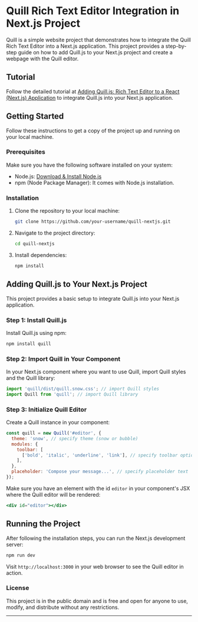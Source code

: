 # Quill Rich Text Editor Integration in Next.js Project

Quill is a simple website project that demonstrates how to integrate the Quill Rich Text Editor into a Next.js application. This project provides a step-by-step guide on how to add Quill.js to your Next.js project and create a webpage with the Quill editor.

## Tutorial

Follow the detailed tutorial at [Adding Quill.js: Rich Text Editor to a React (Next.js) Application](https://www.sjbtechcenter.online/blogs/adding-quill-js-:-rich-text-editor-to-a-react-(next.js)-application) to integrate Quill.js into your Next.js application.

## Getting Started

Follow these instructions to get a copy of the project up and running on your local machine.

### Prerequisites

Make sure you have the following software installed on your system:

- Node.js: [Download & Install Node.js](https://nodejs.org/)
- npm (Node Package Manager): It comes with Node.js installation.

### Installation

1. Clone the repository to your local machine:

   ```bash
   git clone https://github.com/your-username/quill-nextjs.git
   ```

2. Navigate to the project directory:

   ```bash
   cd quill-nextjs
   ```

3. Install dependencies:

   ```bash
   npm install
   ```

## Adding Quill.js to Your Next.js Project

This project provides a basic setup to integrate Quill.js into your Next.js application.

### Step 1: Install Quill.js

Install Quill.js using npm:

```bash
npm install quill
```

### Step 2: Import Quill in Your Component

In your Next.js component where you want to use Quill, import Quill styles and the Quill library:

```javascript
import 'quill/dist/quill.snow.css'; // import Quill styles
import Quill from 'quill'; // import Quill library
```

### Step 3: Initialize Quill Editor

Create a Quill instance in your component:

```javascript
const quill = new Quill('#editor', {
  theme: 'snow', // specify theme (snow or bubble)
  modules: {
    toolbar: [
      ['bold', 'italic', 'underline', 'link'], // specify toolbar options
    ],
  },
  placeholder: 'Compose your message...', // specify placeholder text
});
```

Make sure you have an element with the id `editor` in your component's JSX where the Quill editor will be rendered:

```jsx
<div id="editor"></div>
```

## Running the Project

After following the installation steps, you can run the Next.js development server:

```bash
npm run dev
```

Visit `http://localhost:3000` in your web browser to see the Quill editor in action.

### License
This project is in the public domain and is free and open for anyone to use, modify, and distribute without any restrictions.

---


